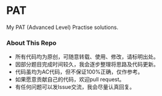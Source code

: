 # PAT
My PAT (Advanced Level) Practise solutions.

### About This Repo
* 所有代码均为原创，可随意转载、使用、修改，请标明出处。
* 因部分题目完成时间较久，我会逐步整理将思路及代码更新。
* 代码虽均为AC代码，但不保证100%正确，仅作参考。
* 如果愿意贡献自己的代码，欢迎pull request。
* 有任何问题可以发Issue交流，我会尽量认真回复。
